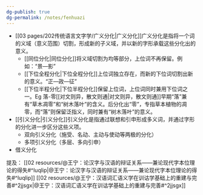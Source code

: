 ```yaml
---
dg-publish: true
dg-permalink: /notes/fenhuazi
---
```

- [[03 pages/202传统语言文字学/广义分化\|广义分化]]广义分化是指将一个词的义域（意义范围）切割，形成新的子义域，并以新的字形承载这些分化出的意义。
	- [[同位分化\|同位分化]]将义域切割为均等部分，上位词不再保留。例如：“景—影”
	- [[下位全程分化\|下位全程分化]]上位词独立存在，而新的下位词切割出新的意义。“正—政—征”
	- [[下位半程分化\|下位半程分化]]保留上位词，上位词同时兼用下位词之一。Eg 落-零[[对文则异，散文则通\|对文则异，散文则通]]早期“落”兼有“草木凋零”和“树木落叶”的含义。后分化出“零”，专指草本植物的凋零，而“落”则保留泛指义，同时兼有“树木落叶”的意义。
- [[引义分化\|引义分化]]引义分化是指通过联想和引申形成多义词，并通过字形的分化进一步区分这些义项。
	- 双向引义分化（施受、名动、主动与使动等两极的分化）
	- 多项引义分化（多层、多向引申）
- 借义分化

提及：
[[02 resources/@王宁：论汉字与汉语的辩证关系——兼论现代字本位理论的得失#^luqlip\|@王宁：论汉字与汉语的辩证关系——兼论现代字本位理论的得失#^luqlip]]
[[02 resources/@王宁：汉语词汇语义学在训诂学基础上的重建与完善#^2jjsgx\|@王宁：汉语词汇语义学在训诂学基础上的重建与完善#^2jjsgx]]